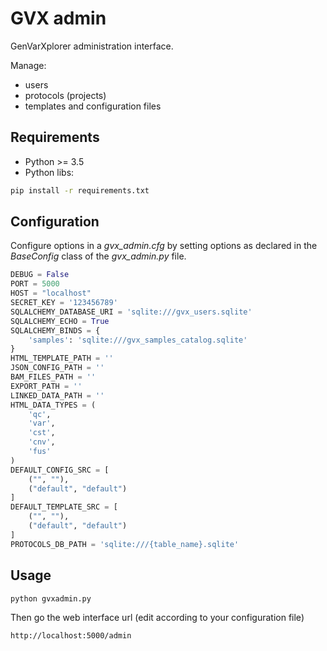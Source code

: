 # GVX admin

GenVarXplorer administration interface.

Manage:
- users
- protocols (projects)
- templates and configuration files

## Requirements

- Python >= 3.5
- Python libs:

```bash
pip install -r requirements.txt
```

## Configuration

Configure options in a *gvx_admin.cfg* by setting options as declared in the *BaseConfig* class of the *gvx_admin.py* file.

```python
DEBUG = False
PORT = 5000
HOST = "localhost"
SECRET_KEY = '123456789'
SQLALCHEMY_DATABASE_URI = 'sqlite:///gvx_users.sqlite'
SQLALCHEMY_ECHO = True
SQLALCHEMY_BINDS = {
    'samples': 'sqlite:///gvx_samples_catalog.sqlite'
}
HTML_TEMPLATE_PATH = ''
JSON_CONFIG_PATH = ''
BAM_FILES_PATH = ''
EXPORT_PATH = ''
LINKED_DATA_PATH = ''
HTML_DATA_TYPES = (
    'qc',
    'var',
    'cst',
    'cnv',
    'fus'
)
DEFAULT_CONFIG_SRC = [
    ("", ""),
    ("default", "default")
]
DEFAULT_TEMPLATE_SRC = [
    ("", ""),
    ("default", "default")
]
PROTOCOLS_DB_PATH = 'sqlite:///{table_name}.sqlite'
```

## Usage

```bash
python gvxadmin.py
```

Then go the web interface url (edit according to your configuration file)

    http://localhost:5000/admin


